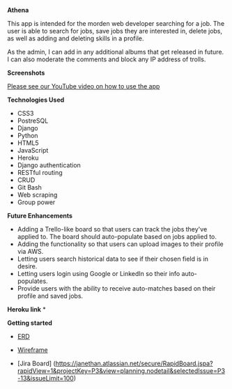 <strong>Athena</strong>

This app is intended for the morden web developer searching for a job. The user is able to search for jobs, save jobs they are interested in, delete jobs, as well as adding and deleting skills in a profile.

As the admin, I can add in any additional albums that get released in future. I can also moderate the comments and block any IP address of trolls.

<strong>Screenshots</strong>

[Please see our YouTube video on how to use the app](https://youtu.be/rluO0hbqLRw)


<strong>Technologies Used</strong>

* CSS3
* PostreSQL
* Django
* Python
* HTML5
* JavaScript
* Heroku
* Django authentication
* RESTful routing
* CRUD
* Git Bash
* Web scraping
* Group power


<strong>Future Enhancements</strong>

* Adding a Trello-like board so that users can track the jobs they've applied to. The board should auto-populate based on jobs applied to.
* Adding the functionality so that users can upload images to their profile via AWS.
* Letting users search historical data to see if their chosen field is in desire.
* Letting users login using Google or LinkedIn so their info auto-populates.
* Provide users with the ability to receive auto-matches based on their profile and saved jobs.

<strong>Heroku link</strong>
* 

<strong>Getting started</strong>

* [ERD](https://docs.google.com/spreadsheets/d/17XRpEcuQVc3-fUbGBDEIowHbawSWyeTvlx_xJwiQS8Q/edit?ts=5f500835)

* [Wireframe](https://docs.google.com/document/d/12_D1nOmH7CyhQqCpHXvByKnpijCBPFnKPaunA6etTXI/edit)

* [Jira Board] (https://janethan.atlassian.net/secure/RapidBoard.jspa?rapidView=1&projectKey=P3&view=planning.nodetail&selectedIssue=P3-13&issueLimit=100)